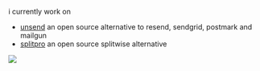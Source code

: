 i currently work on
-  [unsend](unsend.dev) an open source alternative to resend, sendgrid, postmark and mailgun
-  [splitpro](splitpro.app) an open source splitwise alternative 
  
![](https://github-readme-stats.vercel.app/api?username=KMKoushik&show_icons=true&count_private=true&theme=radical)

